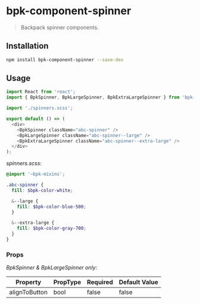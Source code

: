 # bpk-component-spinner

> Backpack spinner components.

## Installation

```sh
npm install bpk-component-spinner --save-dev
```

## Usage

```js
import React from 'react';
import { BpkSpinner, BpkLargeSpinner, BpkExtraLargeSpinner } from 'bpk-component-spinner';

import './spinners.scss';

export default () => (
  <div>
    <BpkSpinner className="abc-spinner" />
    <BpkLargeSpinner className="abc-spinner--large" />
    <BpkExtraLargeSpinner className="abc-spinner--extra-large" />
  </div>
);
```

*spinners.scss:*
```scss
@import '~bpk-mixins';

.abc-spinner {
  fill: $bpk-color-white;

  &--large {
    fill: $bpk-color-blue-500;
  }

  &--extra-large {
    fill: $bpk-color-gray-700;
  }
}
```

### Props

*BpkSpinner & BpkLargeSpinner only:*

| Property      | PropType | Required | Default Value       |
| ------------- | -------- | -------- | ------------------- |
| alignToButton | bool     | false    | false               |
